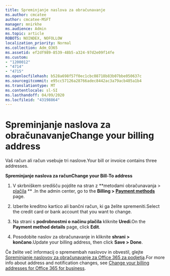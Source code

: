 ```yaml
---
title: Spreminjanje naslova za obračunavanje
ms.author: cmcatee
author: cmcatee-MSFT
manager: mnirkhe
ms.audience: Admin
ms.topic: article
ROBOTS: NOINDEX, NOFOLLOW
localization_priority: Normal
ms.collection: Adm_O365
ms.assetid: ef2df989-8539-48b5-a324-97d2e09f14fe
ms.custom:
- "1200012"
- "4714"
- "4715"
ms.openlocfilehash: b528a698f57f0ec1cbc08718b83b07bbe050637c
ms.sourcegitcommit: e95cc57126a28766adec8442ac3a79acb485a1b4
ms.translationtype: MT
ms.contentlocale: sl-SI
ms.lasthandoff: 04/09/2020
ms.locfileid: "43198864"
---
```

# <a name="change-your-billing-address"></a><span data-ttu-id="b111c-102">Spreminjanje naslova za obračunavanje</span><span class="sxs-lookup"><span data-stu-id="b111c-102">Change your billing address</span></span>

<span data-ttu-id="b111c-103">Vaš račun ali račun vsebuje tri naslove.</span><span class="sxs-lookup"><span data-stu-id="b111c-103">Your bill or invoice contains three addresses.</span></span> 

<span data-ttu-id="b111c-104">**Spreminjanje naslova za račun**</span><span class="sxs-lookup"><span data-stu-id="b111c-104">**Change your Bill-To address**</span></span>

1. <span data-ttu-id="b111c-105">V skrbniškem središču pojdite na stran z \*\*metodami obračunavanja > [plačila](https://go.microsoft.com/fwlink/p/?linkid=2018806) \*\* .</span><span class="sxs-lookup"><span data-stu-id="b111c-105">In the admin center, go to the **Billing > [Payment methods](https://go.microsoft.com/fwlink/p/?linkid=2018806)** page.</span></span> 

2. <span data-ttu-id="b111c-106">Izberite kreditno kartico ali bančni račun, ki ga želite spremeniti.</span><span class="sxs-lookup"><span data-stu-id="b111c-106">Select the credit card or bank account that you want to change.</span></span> 

3. <span data-ttu-id="b111c-107">Na strani s **podrobnostmi o načinu plačila** kliknite **Uredi**.</span><span class="sxs-lookup"><span data-stu-id="b111c-107">On the **Payment method details** page, click **Edit**.</span></span> 

4. <span data-ttu-id="b111c-108">Posodobite naslov za obračunavanje in kliknite **shrani > končano**.</span><span class="sxs-lookup"><span data-stu-id="b111c-108">Update your billing address, then click **Save > Done**.</span></span> 

<span data-ttu-id="b111c-109">Če želite več informacij o spremembah naslovov in obvestil, glejte [Spreminjanje naslovov za obračunavanje za Office 365 za podjetja](https://docs.microsoft.com/microsoft-365/commerce/billing-and-payments/change-your-billing-addresses?view=o365-worldwide).</span><span class="sxs-lookup"><span data-stu-id="b111c-109">For more info about address and notification changes, see [Change your billing addresses for Office 365 for business](https://docs.microsoft.com/microsoft-365/commerce/billing-and-payments/change-your-billing-addresses?view=o365-worldwide).</span></span> 
